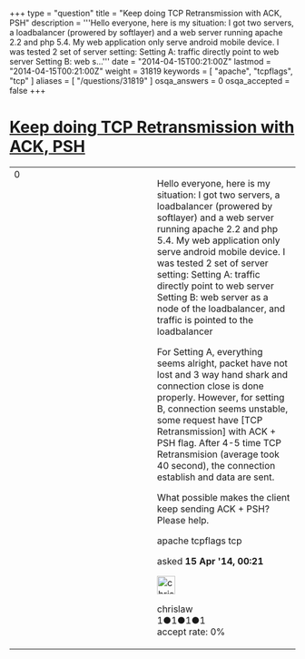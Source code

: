 +++
type = "question"
title = "Keep doing TCP Retransmission with ACK, PSH"
description = '''Hello everyone, here is my situation: I got two servers, a loadbalancer (prowered by softlayer) and a web server running apache 2.2 and php 5.4. My web application only serve android mobile device. I was tested 2 set of server setting: Setting A: traffic directly point to web server Setting B: web s...'''
date = "2014-04-15T00:21:00Z"
lastmod = "2014-04-15T00:21:00Z"
weight = 31819
keywords = [ "apache", "tcpflags", "tcp" ]
aliases = [ "/questions/31819" ]
osqa_answers = 0
osqa_accepted = false
+++

<div class="headNormal">

# [Keep doing TCP Retransmission with ACK, PSH](/questions/31819/keep-doing-tcp-retransmission-with-ack-psh)

</div>

<div id="main-body">

<div id="askform">

<table id="question-table" style="width:100%;"><colgroup><col style="width: 50%" /><col style="width: 50%" /></colgroup><tbody><tr class="odd"><td style="width: 30px; vertical-align: top"><div class="vote-buttons"><span id="post-31819-upvote" class="ajax-command post-vote up" rel="nofollow" title="I like this post (click again to cancel)"> </span><div id="post-31819-score" class="post-score" title="current number of votes">0</div><span id="post-31819-downvote" class="ajax-command post-vote down" rel="nofollow" title="I dont like this post (click again to cancel)"> </span> <span id="favorite-mark" class="ajax-command favorite-mark" rel="nofollow" title="mark/unmark this question as favorite (click again to cancel)"> </span><div id="favorite-count" class="favorite-count"></div></div></td><td><div id="item-right"><div class="question-body"><p>Hello everyone, here is my situation: I got two servers, a loadbalancer (prowered by softlayer) and a web server running apache 2.2 and php 5.4. My web application only serve android mobile device. I was tested 2 set of server setting: Setting A: traffic directly point to web server Setting B: web server as a node of the loadbalancer, and traffic is pointed to the loadbalancer</p><p>For Setting A, everything seems alright, packet have not lost and 3 way hand shark and connection close is done properly. However, for setting B, connection seems unstable, some request have [TCP Retransmission] with ACK + PSH flag. After 4-5 time TCP Retransmision (average took 40 second), the connection establish and data are sent.</p><p>What possible makes the client keep sending ACK + PSH? Please help.</p></div><div id="question-tags" class="tags-container tags"><span class="post-tag tag-link-apache" rel="tag" title="see questions tagged &#39;apache&#39;">apache</span> <span class="post-tag tag-link-tcpflags" rel="tag" title="see questions tagged &#39;tcpflags&#39;">tcpflags</span> <span class="post-tag tag-link-tcp" rel="tag" title="see questions tagged &#39;tcp&#39;">tcp</span></div><div id="question-controls" class="post-controls"></div><div class="post-update-info-container"><div class="post-update-info post-update-info-user"><p>asked <strong>15 Apr '14, 00:21</strong></p><img src="https://secure.gravatar.com/avatar/4f0d0d50b4ca6652f6c4f9fb410aa1a3?s=32&amp;d=identicon&amp;r=g" class="gravatar" width="32" height="32" alt="chrislaw&#39;s gravatar image" /><p><span>chrislaw</span><br />
<span class="score" title="1 reputation points">1</span><span title="1 badges"><span class="badge1">●</span><span class="badgecount">1</span></span><span title="1 badges"><span class="silver">●</span><span class="badgecount">1</span></span><span title="1 badges"><span class="bronze">●</span><span class="badgecount">1</span></span><br />
<span class="accept_rate" title="Rate of the user&#39;s accepted answers">accept rate:</span> <span title="chrislaw has no accepted answers">0%</span></p></div></div><div id="comments-container-31819" class="comments-container"></div><div id="comment-tools-31819" class="comment-tools"></div><div class="clear"></div><div id="comment-31819-form-container" class="comment-form-container"></div><div class="clear"></div></div></td></tr></tbody></table>

</div>

</div>

